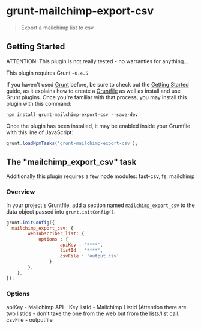 # grunt-mailchimp-export-csv

> Export a mailchimp list to csv

## Getting Started
ATTENTION: This plugin is not really tested - no warranties for anything...

This plugin requires Grunt `~0.4.5`

If you haven't used [Grunt](http://gruntjs.com/) before, be sure to check out the [Getting Started](http://gruntjs.com/getting-started) guide, as it explains how to create a [Gruntfile](http://gruntjs.com/sample-gruntfile) as well as install and use Grunt plugins. Once you're familiar with that process, you may install this plugin with this command:

```shell
npm install grunt-mailchimp-export-csv --save-dev
```

Once the plugin has been installed, it may be enabled inside your Gruntfile with this line of JavaScript:

```js
grunt.loadNpmTasks('grunt-mailchimp-export-csv');
```

## The "mailchimp_export_csv" task

Additionally this plugin requires a few node modules: 
fast-csv, fs, mailchimp

### Overview
In your project's Gruntfile, add a section named `mailchimp_export_csv` to the data object passed into `grunt.initConfig()`.

```js
grunt.initConfig({
  mailchimp_export_csv: {
		websubscriber_list: {
			options : { 
					apiKey : '****', 
					listId : '****',
					csvFile : 'output.csv'
				},
		},
    },
});
```

### Options

apiKey - Mailchimp API - Key
listId - Mailchimp ListId (Attention there are two listIds - don't take the one from the web but from the lists/list call.
csvFile - outputfile
